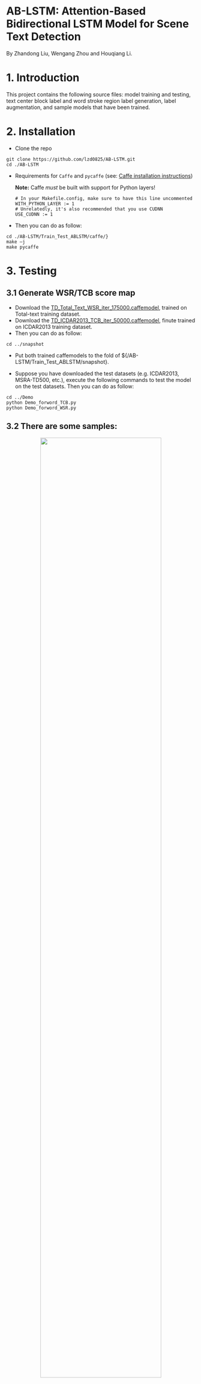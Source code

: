 # AB-LSTM: Attention-Based Bidirectional LSTM Model for Scene Text Detection
By Zhandong Liu, Wengang Zhou and Houqiang Li.  

# 1. Introduction
This project contains the following source files: model training and testing, text center block label and word stroke region label generation, label augmentation, and sample models that have been trained.
# 2. Installation
* Clone the repo  
```
git clone https://github.com/lzd0825/AB-LSTM.git
cd ./AB-LSTM
```
* Requirements for `Caffe` and `pycaffe` (see: [Caffe installation instructions](http://caffe.berkeleyvision.org/installation.html))

  **Note:** Caffe *must* be built with support for Python layers!

  ```make
  # In your Makefile.config, make sure to have this line uncommented
  WITH_PYTHON_LAYER := 1
  # Unrelatedly, it's also recommended that you use CUDNN
  USE_CUDNN := 1
  ```
  
* Then you can do as follow:
```
cd ./AB-LSTM/Train_Test_ABLSTM/caffe/}  
make –j  
make pycaffe 
```
# 3. Testing
## 3.1 Generate WSR/TCB  score map
* Download the [TD_Total_Text_WSR_iter_175000.caffemodel](https://pan.baidu.com/s/14fg4tR0dim_OiMC7siBtnw), trained on Total-text training dataset.
* Download the [TD_ICDAR2013_TCB_iter_50000.caffemodel](https://pan.baidu.com/s/1ZbFKsXmGbSfzWSnZ9WBx4w), finute trained on ICDAR2013 training dataset.  
* Then you can do as follow:
```
cd ../snapshot  
```
* Put both trained caffemodels to the fold of ${/AB-LSTM/Train_Test_ABLSTM/snapshot}.  

* Suppose you have downloaded the test datasets (e.g. ICDAR2013, MSRA-TD500, etc.), execute the following commands to test the model on the test datasets.  Then you can do as follow:
```
cd ../Demo  
python Demo_forword_TCB.py  
python Demo_forword_WSR.py  
```
## 3.2 There are some samples:  
<div align=center><img src="https://github.com/lzd0825/AB-LSTM/blob/master/Demo_Text_detection/Data/Forword/some_forwords.jpg" width=80%></div>

## 3.3 Threshold WSR/TCB maps:
You can do as follow:
```
cd ${AB-LSTM/Demo_Text_detection}  
python fuse_thred.py  
```
## 3.4 Generate detection results  
You can do as follow:
```
python Demo_region_word.py
```
## 3.5 There are some samples:
<div align=center><img src="https://github.com/lzd0825/AB-LSTM/blob/master/Demo_Text_detection/Data/save_detection/some_results.jpg" width=80%></div>
 
# 4. Training
Download the pretrained model [vgg16convs.caffemodel](https://pan.baidu.com/s/1IEt48THcdmncH2zoeokypA), and put it to 
${AB-LSTM/Train_Test_ABLSTM/model/}

## 4.1 Generate your TCB label and WSR label  
Scripts for generating ground truth have been provided in the ${AB-LSTM/Label_generate}. You can use our code to generate you own training labels on different public datasets (e.g. ICDAR2013, MSRA-TD500, CTW1500, and Total-text, etc.).

## 4.2 Data Augmentation
We use “ImageDataGenerator” in “keras.preproces-sing.image” to achieve data augmentation.
cd ${AB-LSTM/Data_aug}

You must modify the parameters image_save_prefix and mask_save_prefix in the trainGenerator function. Note that you must use an absolute path, such as: image_save_prefix = "/data1/XXX/aug_dataset/Aug_example/train_aug/aug",mask_save_prefix = "/data1/XXX/aug_dataset/Aug_example /train_gt_aug/aug".

## There are some samples on data augmentation:
<div align=center><img src="https://github.com/lzd0825/AB-LSTM/blob/master/Data_Aug/Aug_exmple/data_aug.jpg" width=80%></div>

## 4.3 Train your own model
Modify ${AB-LSTM/Train_Test_ABLSTM/TD_ICDAR2013_TCB.py, and TD_Total_Text_WSR.py} to configure your dataset name and dataset path like:  
......  
data_params['root'] = "./AB-LSTM/Train_Test_ABLSTM/datasets/Total_Text_WSR/"

data_params['source'] = "Total_Text_WSR.lst"  
......

## 4.4 Start training

You can do as follow:
```
cd ${AB-LSTM/Train_Test_ABLSTM/}  
sh ./train_ICDAR2013_TCB.sh
sh ./train_Total_Text_WSR.sh

```
## Citation
Use this bibtex to cite this repository:
```
@misc{liu_AB-LSTM_2018,
  title={AB-LSTM: Attention-Based Bidirectional LSTM Model for Scene Text Detection},
  author={Zhandong Liu, Wengang Zhou, Houqiang Li},
  year={2018},
  publisher={Github},
  journal={GitHub repository},
  howpublished={\url{https://github.com/lzd0825/AB-LSTM/}},
}
```
# Acknowlegement
